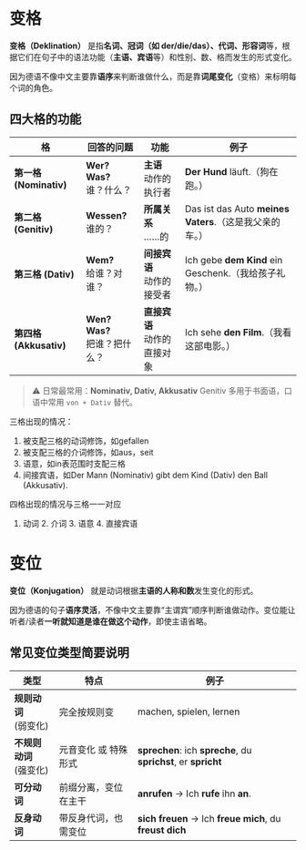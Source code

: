 # 变格

**变格（Deklination）** 是指**名词、冠词（如 der/die/das）、代词、形容词**等，根据它们在句子中的语法功能（**主语、宾语**等）和性别、数、格而发生的形式变化。

因为德语不像中文主要靠**语序**来判断谁做什么，而是靠**词尾变化**（变格）来标明每个词的角色。

## 四大格的功能

| 格                     | 回答的问题                      | 功能                           | 例子                                                    |
| ---------------------- | ------------------------------- | ------------------------------ | ------------------------------------------------------- |
| **第一格 (Nominativ)** | **Wer? Was?**<br>谁？什么？     | **主语**<br>动作的执行者       | **Der Hund** läuft.（狗在跑。）                         |
| **第二格 (Genitiv)**   | **Wessen?**<br>谁的？           | **所属关系**<br>……的           | Das ist das Auto **meines Vaters**.（这是我父亲的车。） |
| **第三格 (Dativ)**     | **Wem?**<br>给谁？对谁？        | **间接宾语**<br>动作的接受者   | Ich gebe **dem Kind** ein Geschenk.（我给孩子礼物。）   |
| **第四格 (Akkusativ)** | **Wen? Was?**<br>把谁？把什么？ | **直接宾语**<br>动作的直接对象 | Ich sehe **den Film**.（我看这部电影。）                |

>  ⚠️ 日常最常用：**Nominativ, Dativ, Akkusativ**
>  Genitiv 多用于书面语，口语中常用 `von + Dativ` 替代。



三格出现的情况：

1. 被支配三格的动词修饰，如gefallen
2. 被支配三格的介词修饰，如aus，seit
3. 语意，如in表范围时支配三格
4. 间接宾语，如Der Mann (Nominativ) gibt dem Kind (Dativ) den Ball (Akkusativ).

 

四格出现的情况与三格一一对应

1. 动词 2. 介词 3. 语意 4. 直接宾语

# 变位

**变位（Konjugation）** 就是动词根据**主语的人称和数**发生变化的形式。

因为德语的句子**语序灵活**，不像中文主要靠“主谓宾”顺序判断谁做动作。变位能让听者/读者**一听就知道是谁在做这个动作**，即使主语省略。

## 常见变位类型简要说明

| 类型                       | 特点                 | 例子                                                         |
| -------------------------- | -------------------- | ------------------------------------------------------------ |
| **规则动词**<br>(弱变化)   | 完全按规则变         | machen, spielen, lernen                                      |
| **不规则动词**<br>(强变化) | 元音变化 或 特殊形式 | **sprechen**: ich **spreche**, du **sprichst**, er **spricht** |
| **可分动词**               | 前缀分离，变位在主干 | **anrufen** → Ich **rufe** ihn **an**.                       |
| **反身动词**               | 带反身代词，也需变位 | **sich freuen** → Ich **freue mich**, du **freust dich**     |

